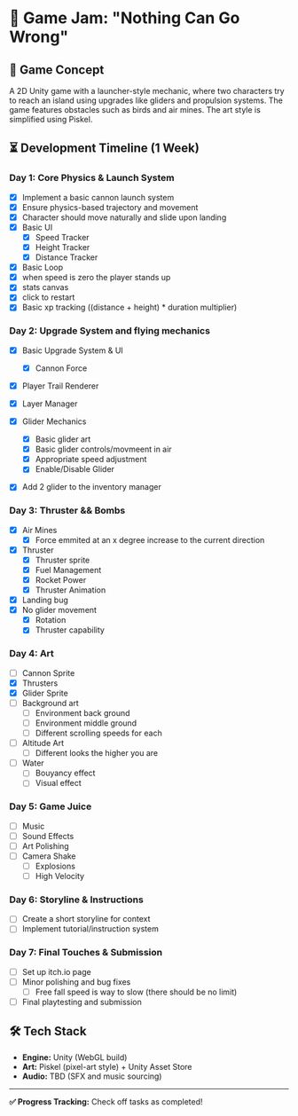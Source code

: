 # 🚀 Game Jam: "Nothing Can Go Wrong"

## 🎯 Game Concept
A 2D Unity game with a launcher-style mechanic, where two characters try to reach an island using upgrades like gliders and propulsion systems. The game features obstacles such as birds and air mines. The art style is simplified using Piskel.

## ⏳ Development Timeline (1 Week)

### **Day 1: Core Physics & Launch System**
- [x] Implement a basic cannon launch system
- [x] Ensure physics-based trajectory and movement
- [x] Character should move naturally and slide upon landing
- [x] Basic UI
  - [x] Speed Tracker
  - [x] Height Tracker
  - [x] Distance Tracker
- [x]  Basic Loop
  - [x]  when speed is zero the player stands up
  - [x]  stats canvas
  - [x]  click to restart
- [x]  Basic xp tracking ((distance + height) * duration multiplier)

### **Day 2: Upgrade System and flying mechanics**
- [x] Basic Upgrade System & UI
  - [x] Cannon Force
- [x] Player Trail Renderer
- [x] Layer Manager 
- [x] Glider Mechanics
  - [x] Basic glider art
  - [x] Basic glider controls/movmeent in air
  - [x] Appropriate speed adjustment
  - [x] Enable/Disable Glider
- [x] Add 2 glider to the inventory manager


### **Day 3: Thruster && Bombs**
- [x] Air Mines
  - [x] Force emmited at an x degree increase to the current direction
- [x] Thruster
  - [x] Thruster sprite
  - [x] Fuel Management
  - [x] Rocket Power
  - [x] Thruster Animation
- [x] Landing bug
- [x] No glider movement
  - [x] Rotation
  - [x] Thruster capability 

### **Day 4: Art**
- [ ] Cannon Sprite
- [x] Thrusters
- [x] Glider Sprite
- [ ] Background art
  - [ ] Environment back ground
  - [ ] Environment middle ground
  - [ ] Different scrolling speeds for each
- [ ] Altitude Art
  - [ ] Different looks the higher you are
- [ ] Water
  - [ ] Bouyancy effect
  - [ ] Visual effect  

### **Day 5: Game Juice**
- [ ] Music
- [ ] Sound Effects
- [ ] Art Polishing
- [ ] Camera Shake
  - [ ] Explosions
  - [ ] High Velocity 

### **Day 6: Storyline & Instructions**
- [ ] Create a short storyline for context
- [ ] Implement tutorial/instruction system

### **Day 7: Final Touches & Submission**
- [ ] Set up itch.io page
- [ ] Minor polishing and bug fixes
  - [ ] Free fall speed is way to slow (there should be no limit) 
- [ ] Final playtesting and submission

## 🛠️ Tech Stack
- **Engine:** Unity (WebGL build)
- **Art:** Piskel (pixel-art style) + Unity Asset Store
- **Audio:** TBD (SFX and music sourcing)

---

**✅ Progress Tracking:** Check off tasks as completed!
